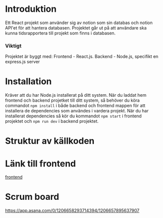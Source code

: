 # Introduktion
Ett React projekt som använder sig av notion som sin databas och notion API'et för att hantera databasen.
Projektet går ut på att användare ska kunna tidsrapportera till projekt som finns i databasen.

### Viktigt
Projektet är byggt med:
Frontend - React.js.
Backend - Node.js, specifikt en express.js server

# Installation
Kräver att du har Node.js installerat på ditt system.
När du laddat hem frontend och backend projetket till ditt system, så behöver du köra commandot `npm install` i både backend och frontend mappen för att installera de dependencies som användes i vardera projekt.
När du har installerat dependencies så kör du kommandot `npm start` i frontend projektet och `npm run dev` i backend projektet.

# Struktur av källkoden



# Länk till frontend
[frontend](https://github.com/TobiasSkog/NET23-Grupp-Projekt-2-Frontend)


# Scrum board
https://app.asana.com/0/1206658293714394/1206657895637907

